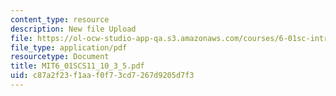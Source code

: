 ```yaml
---
content_type: resource
description: New file Upload
file: https://ol-ocw-studio-app-qa.s3.amazonaws.com/courses/6-01sc-introduction-to-electrical-engineering-and-computer-science-i-spring-2011/c87a2f23f1aaf0f73cd7267d9205d7f3_MIT6_01SCS11_10_3_5.pdf
file_type: application/pdf
resourcetype: Document
title: MIT6_01SCS11_10_3_5.pdf
uid: c87a2f23-f1aa-f0f7-3cd7-267d9205d7f3
---
```


